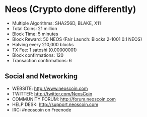 Neos (Crypto done differently)
==================================
- Multiple Algorithms: SHA256D, BLAKE, X11
- Total Coins: 21 million
- Block Time: 5 minutes
- Block Reward: 50 NEOS (Fair Launch: Blocks 2-1001 0.1 NEOS)
- Halving every 210,000 blocks
- TX Fee: 1 satoshi (0.00000001)
- Block confirmations: 120
- Transaction confirmations: 6

Social and Networking
---------------------
- WEBSITE: http://www.neoscoin.com
- TWITTER: http://twitter.com/NeosCoin
- COMMUNITY FORUM: http://forum.neoscoin.com
- HELP DESK: http://support.neoscoin.com
- IRC: #neoscoin on Freenode


